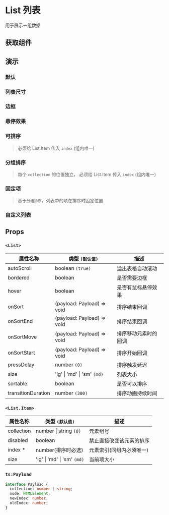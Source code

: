 # List 列表

用于展示一组数据

## 获取组件

<!--{include:(components/list/fragments/import.md)}-->

## 演示

### 默认

<!--{include:`default.md`}-->

### 列表尺寸

<!--{include:`size.md`}-->

### 边框

<!--{include:`bordered.md`}-->

### 悬停效果

<!--{include:`hover.md`}-->

### 可排序

> 必须给 List.Item 传入 `index` (组内唯一)

<!--{include:`sortable.md`}-->

### 分组排序

> 每个 `collection` 的位置独立， 必须给 List.Item 传入 `index` (组内唯一)

<!--{include:`collection.md`}-->

### 固定项

> 基于`分组排序`，列表中的项在排序时固定位置

<!--{include:`sort-fixed.md`}-->

### 自定义列表

<!--{include:`custom.md`}-->

## Props

### `<List>`

| 属性名称           | 类型 `(默认值)`                     | 描述                 |
| ------------------ | ----------------------------------- | -------------------- |
| autoScroll         | boolean `(true)`                    | 溢出表格自动滚动     |
| bordered           | boolean                             | 是否需要边框         |
| hover              | boolean                             | 是否有鼠标悬停效果   |
| onSort             | (payload: Payload) => void          | 排序结束回调         |
| onSortEnd          | (payload: Payload) => void          | 排序结束回调         |
| onSortMove         | (payload: Payload) => void          | 排序移动元素时的回调 |
| onSortStart        | (payload: Payload) => void          | 排序开始回调         |
| pressDelay         | number `(0)`                        | 排序触发延迟         |
| size               | 'lg' &#124; 'md' &#124; 'sm' `(md)` | 列表大小             |
| sortable           | boolean                             | 是否可以排序         |
| transitionDuration | number `(300)`                      | 排序动画持续时间     |

### `<List.Item>`

| 属性名称   | 类型 `(默认值)`                     | 描述                     |
| ---------- | ----------------------------------- | ------------------------ |
| collection | number &#124; string `(0)`          | 元素组号                 |
| disabled   | boolean                             | 禁止直接改变该元素的排序 |
| index \*   | number(排序时必选)                  | 元素索引(同组内必须唯一) |
| size       | 'lg' &#124; 'md' &#124; 'sm' `(md)` | 当前项大小               |

### `ts:Payload`

```ts
interface Payload {
  collection: number | string;
  node: HTMLElement;
  newIndex: number;
  oldIndex: number;
}
```
